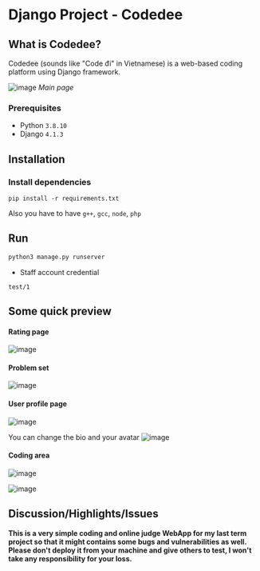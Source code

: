 # Django Project - Codedee

## What is Codedee?

Codedee (sounds like "Code đi" in Vietnamese) is a web-based coding platform using Django framework.

![image](https://user-images.githubusercontent.com/75429369/208232697-c1233394-f18b-4d16-9a08-1775ee131ad3.png)
_Main page_

### Prerequisites

- Python `3.8.10`
- Django `4.1.3`

## Installation

### Install dependencies

```
pip install -r requirements.txt
```

Also you have to have `g++`, `gcc`, `node`, `php`

## Run

```python
python3 manage.py runserver
```

- Staff account credential

```
test/1
```

## Some quick preview

#### Rating page
![image](https://user-images.githubusercontent.com/75429369/209456350-9e7b2d53-bfdb-419d-a73d-ece0ceaed258.png)

#### Problem set
![image](https://user-images.githubusercontent.com/75429369/209456352-8030cb7f-7947-4447-bdf9-2761f705c7a3.png)

#### User profile page
![image](https://user-images.githubusercontent.com/75429369/209456341-aef2d4d2-4d32-4fea-aa65-d63e333d79ed.png)

You can change the bio and your avatar
![image](https://user-images.githubusercontent.com/75429369/209456345-01bb79d1-fa89-4759-90fb-ca0870d05c24.png)

#### Coding area

![image](https://user-images.githubusercontent.com/75429369/209456556-579f3115-e838-455d-84e8-d2e369410e9a.png)

![image](https://user-images.githubusercontent.com/75429369/209456361-5c69480a-3041-4417-a1ca-083e25effc52.png)

## Discussion/Highlights/Issues

**This is a very simple coding and online judge WebApp for my last term project so that it might contains some bugs and vulnerabilities as well. Please don't deploy it from your machine and give others to test, I won't take any responsibility for your loss.**
 



